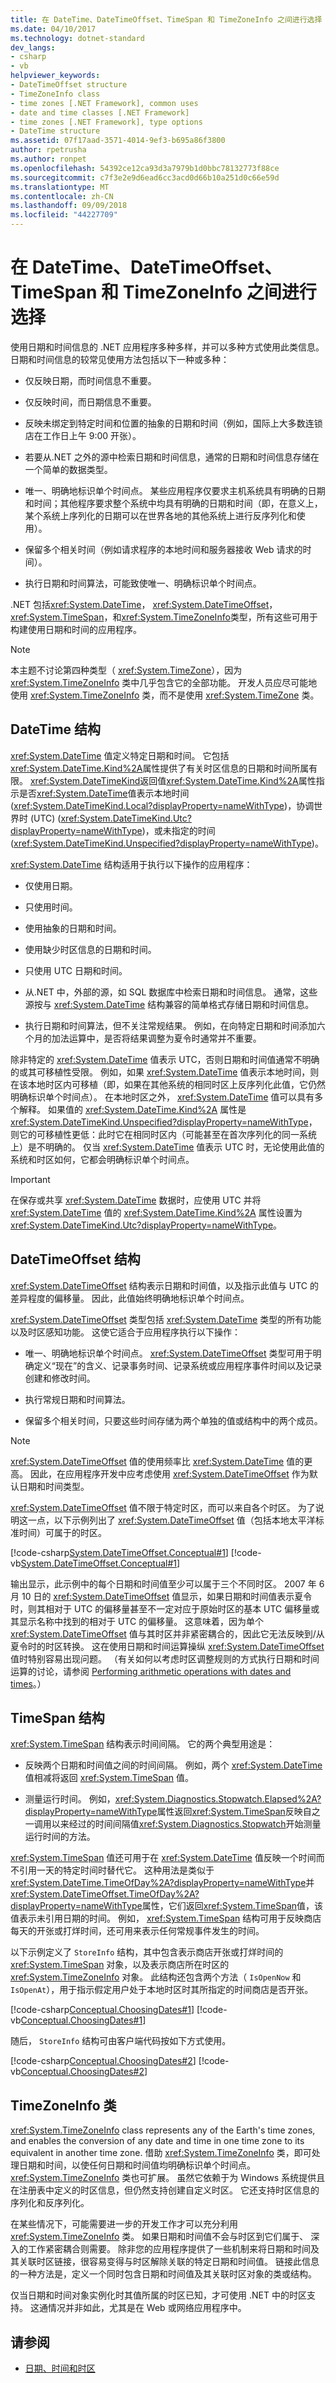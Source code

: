 ```yaml
---
title: 在 DateTime、DateTimeOffset、TimeSpan 和 TimeZoneInfo 之间进行选择
ms.date: 04/10/2017
ms.technology: dotnet-standard
dev_langs:
- csharp
- vb
helpviewer_keywords:
- DateTimeOffset structure
- TimeZoneInfo class
- time zones [.NET Framework], common uses
- date and time classes [.NET Framework]
- time zones [.NET Framework], type options
- DateTime structure
ms.assetid: 07f17aad-3571-4014-9ef3-b695a86f3800
author: rpetrusha
ms.author: ronpet
ms.openlocfilehash: 54392ce12ca93d3a7979b1d0bbc78132773f88ce
ms.sourcegitcommit: c7f3e2e9d6ead6cc3acd0d66b10a251d0c66e59d
ms.translationtype: MT
ms.contentlocale: zh-CN
ms.lasthandoff: 09/09/2018
ms.locfileid: "44227709"
---
```

# <a name="choosing-between-datetime-datetimeoffset-timespan-and-timezoneinfo"></a>在 DateTime、DateTimeOffset、TimeSpan 和 TimeZoneInfo 之间进行选择

使用日期和时间信息的 .NET 应用程序多种多样，并可以多种方式使用此类信息。 日期和时间信息的较常见使用方法包括以下一种或多种：

* 仅反映日期，而时间信息不重要。

* 仅反映时间，而日期信息不重要。

* 反映未绑定到特定时间和位置的抽象的日期和时间（例如，国际上大多数连锁店在工作日上午 9:00 开张）。

* 若要从.NET 之外的源中检索日期和时间信息，通常的日期和时间信息存储在一个简单的数据类型。

* 唯一、明确地标识单个时间点。 某些应用程序仅要求主机系统具有明确的日期和时间；其他程序要求整个系统中均具有明确的日期和时间（即，在意义上，某个系统上序列化的日期可以在世界各地的其他系统上进行反序列化和使用）。

* 保留多个相关时间（例如请求程序的本地时间和服务器接收 Web 请求的时间）。

* 执行日期和时间算法，可能致使唯一、明确标识单个时间点。

.NET 包括<xref:System.DateTime>， <xref:System.DateTimeOffset>， <xref:System.TimeSpan>，和<xref:System.TimeZoneInfo>类型，所有这些可用于构建使用日期和时间的应用程序。

> [!NOTE]
> 本主题不讨论第四种类型（ <xref:System.TimeZone>），因为 <xref:System.TimeZoneInfo> 类中几乎包含它的全部功能。 开发人员应尽可能地使用 <xref:System.TimeZoneInfo> 类，而不是使用 <xref:System.TimeZone> 类。

## <a name="the-datetime-structure"></a>DateTime 结构

<xref:System.DateTime> 值定义特定日期和时间。 它包括<xref:System.DateTime.Kind%2A>属性提供了有关时区信息的日期和时间所属有限。 <xref:System.DateTimeKind>返回值<xref:System.DateTime.Kind%2A>属性指示是否<xref:System.DateTime>值表示本地时间 (<xref:System.DateTimeKind.Local?displayProperty=nameWithType>)，协调世界时 (UTC) (<xref:System.DateTimeKind.Utc?displayProperty=nameWithType>)，或未指定的时间 (<xref:System.DateTimeKind.Unspecified?displayProperty=nameWithType>)。

<xref:System.DateTime> 结构适用于执行以下操作的应用程序：

* 仅使用日期。

* 只使用时间。

* 使用抽象的日期和时间。

* 使用缺少时区信息的日期和时间。

* 只使用 UTC 日期和时间。

* 从.NET 中，外部的源，如 SQL 数据库中检索日期和时间信息。 通常，这些源按与 <xref:System.DateTime> 结构兼容的简单格式存储日期和时间信息。

* 执行日期和时间算法，但不关注常规结果。 例如，在向特定日期和时间添加六个月的加法运算中，是否将结果调整为夏令时通常并不重要。

除非特定的 <xref:System.DateTime> 值表示 UTC，否则日期和时间值通常不明确的或其可移植性受限。 例如，如果 <xref:System.DateTime> 值表示本地时间，则在该本地时区内可移植（即，如果在其他系统的相同时区上反序列化此值，它仍然明确标识单个时间点）。 在本地时区之外， <xref:System.DateTime> 值可以具有多个解释。 如果值的 <xref:System.DateTime.Kind%2A> 属性是 <xref:System.DateTimeKind.Unspecified?displayProperty=nameWithType>，则它的可移植性更低：此时它在相同时区内（可能甚至在首次序列化的同一系统上）是不明确的。 仅当 <xref:System.DateTime> 值表示 UTC 时，无论使用此值的系统和时区如何，它都会明确标识单个时间点。

> [!IMPORTANT]
> 在保存或共享 <xref:System.DateTime> 数据时，应使用 UTC 并将 <xref:System.DateTime> 值的 <xref:System.DateTime.Kind%2A> 属性设置为 <xref:System.DateTimeKind.Utc?displayProperty=nameWithType>。

## <a name="the-datetimeoffset-structure"></a>DateTimeOffset 结构

<xref:System.DateTimeOffset> 结构表示日期和时间值，以及指示此值与 UTC 的差异程度的偏移量。 因此，此值始终明确地标识单个时间点。

<xref:System.DateTimeOffset> 类型包括 <xref:System.DateTime> 类型的所有功能以及时区感知功能。 这使它适合于应用程序执行以下操作：

* 唯一、明确地标识单个时间点。 <xref:System.DateTimeOffset> 类型可用于明确定义“现在”的含义、记录事务时间、记录系统或应用程序事件时间以及记录创建和修改时间。

* 执行常规日期和时间算法。

* 保留多个相关时间，只要这些时间存储为两个单独的值或结构中的两个成员。

> [!NOTE]
> <xref:System.DateTimeOffset> 值的使用频率比 <xref:System.DateTime> 值的更高。 因此，在应用程序开发中应考虑使用 <xref:System.DateTimeOffset> 作为默认日期和时间类型。

<xref:System.DateTimeOffset> 值不限于特定时区，而可以来自各个时区。 为了说明这一点，以下示例列出了 <xref:System.DateTimeOffset> 值（包括本地太平洋标准时间）可属于的时区。

[!code-csharp[System.DateTimeOffset.Conceptual#1](../../../samples/snippets/csharp/VS_Snippets_CLR_System/system.DateTimeOffset.Conceptual/cs/Conceptual1.cs#1)]
[!code-vb[System.DateTimeOffset.Conceptual#1](../../../samples/snippets/visualbasic/VS_Snippets_CLR_System/system.DateTimeOffset.Conceptual/vb/Conceptual1.vb#1)]

输出显示，此示例中的每个日期和时间值至少可以属于三个不同时区。 2007 年 6 月 10 日的 <xref:System.DateTimeOffset> 值显示，如果日期和时间值表示夏令时，则其相对于 UTC 的偏移量甚至不一定对应于原始时区的基本 UTC 偏移量或其显示名称中找到的相对于 UTC 的偏移量。 这意味着，因为单个 <xref:System.DateTimeOffset> 值与其时区并非紧密耦合的，因此它无法反映到/从夏令时的时区转换。 这在使用日期和时间运算操纵 <xref:System.DateTimeOffset> 值时特别容易出现问题。 （有关如何以考虑时区调整规则的方式执行日期和时间运算的讨论，请参阅 [Performing arithmetic operations with dates and times](../../../docs/standard/datetime/performing-arithmetic-operations.md)。）

## <a name="the-timespan-structure"></a>TimeSpan 结构

<xref:System.TimeSpan> 结构表示时间间隔。 它的两个典型用途是：

* 反映两个日期和时间值之间的时间间隔。 例如，两个 <xref:System.DateTime> 值相减将返回 <xref:System.TimeSpan> 值。

* 测量运行时间。 例如，<xref:System.Diagnostics.Stopwatch.Elapsed%2A?displayProperty=nameWithType>属性返回<xref:System.TimeSpan>反映自之一调用以来经过的时间间隔值<xref:System.Diagnostics.Stopwatch>开始测量运行时间的方法。

<xref:System.TimeSpan> 值还可用于在 <xref:System.DateTime> 值反映一个时间而不引用一天的特定时间时替代它。 这种用法是类似于<xref:System.DateTime.TimeOfDay%2A?displayProperty=nameWithType>并<xref:System.DateTimeOffset.TimeOfDay%2A?displayProperty=nameWithType>属性，它们返回<xref:System.TimeSpan>值，该值表示未引用日期的时间。 例如， <xref:System.TimeSpan> 结构可用于反映商店每天的开张或打烊时间，还可用来表示任何常规事件发生的时间。

以下示例定义了 `StoreInfo` 结构，其中包含表示商店开张或打烊时间的 <xref:System.TimeSpan> 对象，以及表示商店所在时区的 <xref:System.TimeZoneInfo> 对象。 此结构还包含两个方法（ `IsOpenNow` 和 `IsOpenAt`），用于指示假定用户处于本地时区时其所指定的时间商店是否开张。

[!code-csharp[Conceptual.ChoosingDates#1](../../../samples/snippets/csharp/VS_Snippets_CLR/conceptual.choosingdates/cs/datetimereplacement1.cs#1)]
[!code-vb[Conceptual.ChoosingDates#1](../../../samples/snippets/visualbasic/VS_Snippets_CLR/conceptual.choosingdates/vb/datetimereplacement1.vb#1)]

随后， `StoreInfo` 结构可由客户端代码按如下方式使用。

[!code-csharp[Conceptual.ChoosingDates#2](../../../samples/snippets/csharp/VS_Snippets_CLR/conceptual.choosingdates/cs/datetimereplacement1.cs#2)]
[!code-vb[Conceptual.ChoosingDates#2](../../../samples/snippets/visualbasic/VS_Snippets_CLR/conceptual.choosingdates/vb/datetimereplacement1.vb#2)]

## <a name="the-timezoneinfo-class"></a>TimeZoneInfo 类

<xref:System.TimeZoneInfo> class represents any of the Earth's time zones, and enables the conversion of any date and time in one time zone to its equivalent in another time zone. 借助 <xref:System.TimeZoneInfo> 类，即可处理日期和时间，以使任何日期和时间值均明确标识单个时间点。 <xref:System.TimeZoneInfo> 类也可扩展。 虽然它依赖于为 Windows 系统提供且在注册表中定义的时区信息，但仍然支持创建自定义时区。 它还支持时区信息的序列化和反序列化。

在某些情况下，可能需要进一步的开发工作才可以充分利用 <xref:System.TimeZoneInfo> 类。 如果日期和时间值不会与时区到它们属于、 深入的工作紧密耦合则需要。 除非您的应用程序提供了一些机制来将日期和时间及其关联时区链接，很容易变得与时区解除关联的特定日期和时间值。 链接此信息的一种方法是，定义一个同时包含日期和时间值及其关联时区对象的类或结构。

仅当日期和时间对象实例化时其值所属的时区已知，才可使用 .NET 中的时区支持。 这通情况并非如此，尤其是在 Web 或网络应用程序中。

## <a name="see-also"></a>请参阅

* [日期、时间和时区](../../../docs/standard/datetime/index.md)
